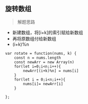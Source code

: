 ## 旋转数组
> 解题思路
- 新建数组，将[i+k]的索引赋给新数组
- 再将原数组付给新数组
- (i+k)%n
```
var rotate = function(nums, k) {
    const n = nums.length
    const newArr = new Array(n)
    for(let i=0;i<n;i++){
        newArr[(i+k)%n] = nums[i]
    }
    for(let i = 0;i<n;i++){
        nums[i]= newArr[i]
    }

};